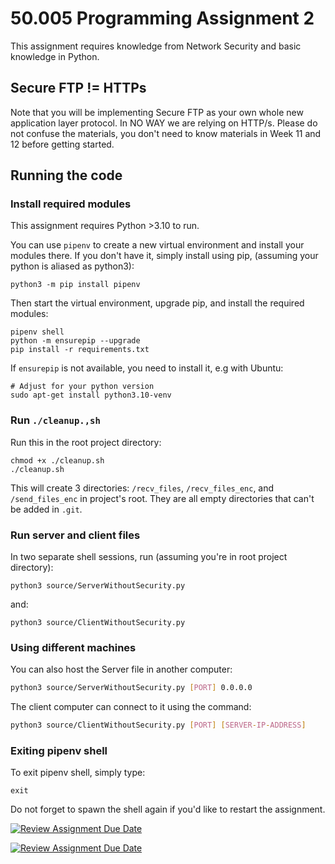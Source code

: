 # 50.005 Programming Assignment 2

This assignment requires knowledge from Network Security and basic knowledge in Python.

## Secure FTP != HTTPs

Note that you will be implementing Secure FTP as your own whole new application layer protocol. In NO WAY we are relying on HTTP/s. Please do not confuse the materials, you don't need to know materials in Week 11 and 12 before getting started.

## Running the code

### Install required modules

This assignment requires Python >3.10 to run.

You can use `pipenv` to create a new virtual environment and install your modules there. If you don't have it, simply install using pip, (assuming your python is aliased as python3):

```
python3 -m pip install pipenv
```

Then start the virtual environment, upgrade pip, and install the required modules:

```
pipenv shell
python -m ensurepip --upgrade
pip install -r requirements.txt
```

If `ensurepip` is not available, you need to install it, e.g with Ubuntu:

```
# Adjust for your python version
sudo apt-get install python3.10-venv
```

### Run `./cleanup.,sh`

Run this in the root project directory:

```
chmod +x ./cleanup.sh
./cleanup.sh
```

This will create 3 directories: `/recv_files`, `/recv_files_enc`, and `/send_files_enc` in project's root. They are all empty directories that can't be added in `.git`.

### Run server and client files

In two separate shell sessions, run (assuming you're in root project directory):

```
python3 source/ServerWithoutSecurity.py
```

and:

```
python3 source/ClientWithoutSecurity.py
```

### Using different machines

You can also host the Server file in another computer:

```sh
python3 source/ServerWithoutSecurity.py [PORT] 0.0.0.0
```

The client computer can connect to it using the command:

```sh
python3 source/ClientWithoutSecurity.py [PORT] [SERVER-IP-ADDRESS]
```

### Exiting pipenv shell

To exit pipenv shell, simply type:

```
exit
```

Do not forget to spawn the shell again if you'd like to restart the assignment.

[![Review Assignment Due Date](https://classroom.github.com/assets/deadline-readme-button-22041afd0340ce965d47ae6ef1cefeee28c7c493a6346c4f15d667ab976d596c.svg)](https://classroom.github.com/a/klGEfp-A)

[![Review Assignment Due Date](https://classroom.github.com/assets/deadline-readme-button-22041afd0340ce965d47ae6ef1cefeee28c7c493a6346c4f15d667ab976d596c.svg)](https://classroom.github.com/a/klGEfp-A)
